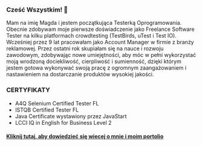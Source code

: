### Cześć Wszystkim! 👋

Mam na imię Magda i jestem początkująca Testerką Oprogramowania. Obecnie zdobywam moje pierwsze doświadczenie jako Freelance Software Tester na kilku platformach crowdtesting  (TestBirds, uTest i Test IO).  
Wcześniej przez 9 lat pracowałam jako Account Manager w firmie z branży reklamowej.
Przez ostatni rok skupiałam się na nauce i rozwoju zawodowym, zdobywając nowe umiejętności,  aby móc w pełni wykorzystać moją wrodzoną dociekliwość, cierpliwość i sumienność, dzięki którym jestem gotowa wykonywać swoją pracę z ogromnym zaangażowaniem i nastawieniem na dostarczanie produktów wysokiej jakości. 

### CERTYFIKATY

* A4Q Selenium Certified Tester FL
* ISTQB Certified Tester FL
* Java Certificate wystawiony przez JavaStart
* LCCI IQ in English for Business Level 2 

#### [Kliknij tutaj, aby dowiedzieć się wiecej o mnie i moim portolio](https://github.com/magdaniedz/tester_portfolio)


